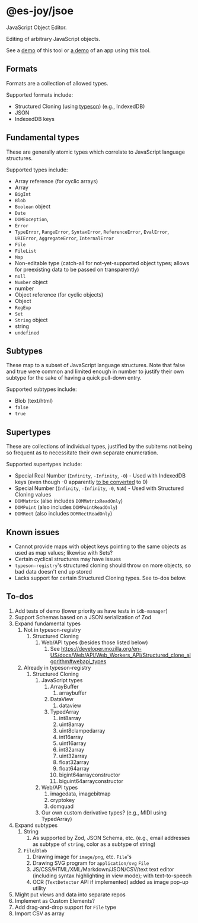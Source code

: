 # @es-joy/jsoe

JavaScript Object Editor.

Editing of arbitrary JavaScript objects.

See a [demo](https://es-joy.github.io/jsoe/demo/) of this tool or
[a demo](https://brettz9.github.io/idb-manager/index-pages.html) of an
app using this tool.

## Formats

Formats are a collection of allowed types.

Supported formats include:

- Structured Cloning (using [typeson](https://github.com/dfahlander/typeson)) (e.g., IndexedDB)
- JSON
- IndexedDB keys

## Fundamental types

These are generally atomic types which correlate to JavaScript language structures.

Supported types include:

- Array reference (for cyclic arrays)
- Array
- `BigInt`
- `Blob`
- `Boolean` object
- `Date`
- `DOMException`,
- `Error`
- `TypeError`, `RangeError`, `SyntaxError`, `ReferenceError`, `EvalError`,
    `URIError`, `AggregateError`, `InternalError`
- `File`
- `FileList`
- `Map`
- Non-editable type (catch-all for not-yet-supported object types; allows
    for preexisting data to be passed on transparently)
- `null`
- `Number` object
- number
- Object reference (for cyclic objects)
- Object
- `RegExp`
- `Set`
- `String` object
- string
- `undefined`

## Subtypes

These map to a subset of JavaScript language structures. Note that false and true were common and limited enough in number to justify their own subtype for the sake of having a quick pull-down entry.

Supported subtypes include:

- Blob (text/html)
- `false`
- `true`

## Supertypes

These are collections of individual types, justified by the subitems not being so frequent as to necessitate their own
separate enumeration.

Supported supertypes include:

- Special Real Number (`Infinity`, `-Infinity`, `-0`) - Used with IndexedDB keys (even though -0 apparently [to be converted](https://github.com/w3c/IndexedDB/issues/375) to 0)
- Special Number (`Infinity`, `-Infinity`, `-0`, `NaN`) - Used with Structured Cloning values
- `DOMMatrix` (also includes `DOMMatrixReadOnly`)
- `DOMPoint` (also includes `DOMPointReadOnly`)
- `DOMRect` (also includes `DOMRectReadOnly`)

## Known issues

- Cannot provide maps with object keys pointing to the same objects as used
    as map values; likewise with Sets?
- Certain cyclical structures may have issues
- `typeson-registry`'s structured cloning should throw on more objects, so
   bad data doesn't end up stored
- Lacks support for certain Structured Cloning types. See to-dos below.

## To-dos

1. Add tests of demo (lower priority as have tests in `idb-manager`)
1. Support Schemas based on a JSON serialization of Zod
1. Expand fundamental types
    1. Not in typeson-registry
        1. Structured Cloning
            1. Web/API types (besides those listed below)
                1. See <https://developer.mozilla.org/en-US/docs/Web/API/Web_Workers_API/Structured_clone_algorithm#webapi_types>
    1. Already in typeson-registry
        1. Structured Cloning
            1. JavaScript types
                1. ArrayBuffer
                    1. arraybuffer
                1. DataView
                    1. dataview
                1. TypedArray
                    1. int8array
                    1. uint8array
                    1. uint8clampedarray
                    1. int16array
                    1. uint16array
                    1. int32array
                    1. uint32array
                    1. float32array
                    1. float64array
                    1. bigint64arrayconstructor
                    1. biguint64arrayconstructor
            1. Web/API types
                1. imagedata, imagebitmap
                1. cryptokey
                1. domquad
            1. Our own custom derivative types? (e.g., MIDI using TypedArray)
1. Expand subtypes
    1. String
        1. As supported by Zod, JSON Schema, etc. (e.g., email addresses as
            subtype of `string`, color as a subtype of string)
    1. `File`/`Blob`
        1. Drawing image for `image/png`, etc. `File`'s
        1. Drawing SVG program for `application/svg` `File`
        1. JS/CSS/HTML/XML/Markdown/JSON/CSV/text text editor (including
            syntax highlighting in view mode); with text-to-speech
        1. OCR (`TextDetector` API if implemented) added as image pop-up
            utility
1. Might put views and data into separate repos
1. Implement as Custom Elements?
1. Add drag-and-drop support for `File` type
1. Import CSV as array
